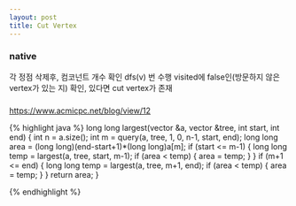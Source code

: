 ```yaml
---
layout: post
title: Cut Vertex
---
```


### native
각 정점 삭제후, 컴코넌트 개수 확인 dfs(v) 번 수행
visited에 false인(방문하지 않은 vertex가 있는 지) 확인, 있다면 cut vertex가 존재


### 
https://www.acmicpc.net/blog/view/12

{% highlight java %}
long long largest(vector<int> &a, vector<int> &tree, int start, int end) {
    int n = a.size();
    int m = query(a, tree, 1, 0, n-1, start, end);
    long long area = (long long)(end-start+1)*(long long)a[m];
    if (start <= m-1) {
        long long temp = largest(a, tree, start, m-1);
        if (area < temp) {
            area = temp;
        }
    }
    if (m+1 <= end) {
        long long temp = largest(a, tree, m+1, end);
        if (area < temp) {
            area = temp;
        }
    }
    return area;
}
 
{% endhighlight %}

